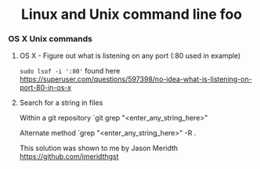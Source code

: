<center> <h1>Linux and Unix command line foo</h1> </center>

### OS X Unix commands
1. OS X - Figure out what is listening on any port (:80 used in example)

   `sudo lsof -i ':80'`
    found here  
    https://superuser.com/questions/597398/no-idea-what-is-listening-on-port-80-in-os-x

2. Search for a string in files

    Within a git repository
        `git grep "<enter_any_string_here>"

    Alternate method
        `grep "<enter_any_string_here>" -R .
    
    This solution was shown to me by Jason Meridth https://github.com/jmeridthgst